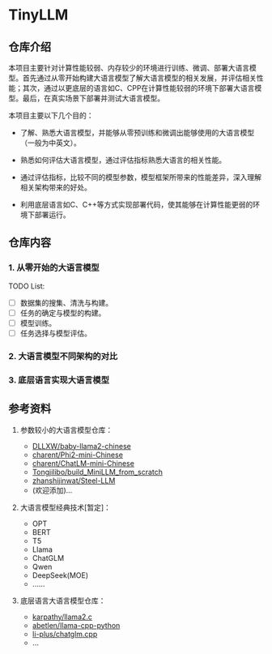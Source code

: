 # TinyLLM

## 仓库介绍
本项目主要针对计算性能较弱、内存较少的环境进行训练、微调、部署大语言模型。首先通过从零开始构建大语言模型了解大语言模型的相关发展，并评估相关性能；其次，通过以更底层的语言如C、CPP在计算性能较弱的环境下部署大语言模型。最后，在真实场景下部署并测试大语言模型。


本项目主要以下几个目的：
- 了解、熟悉大语言模型，并能够从零预训练和微调出能够使用的大语言模型（一般为中英文）。

- 熟悉如何评估大语言模型，通过评估指标熟悉大语言的相关性能。

- 通过评估指标，比较不同的模型参数，模型框架所带来的性能差异，深入理解相关架构带来的好处。

- 利用底层语言如C、C++等方式实现部署代码，使其能够在计算性能更弱的环境下部署运行。

## 仓库内容

### 1. 从零开始的大语言模型

TODO List:
- [ ] 数据集的搜集、清洗与构建。
- [ ] 任务的确定与模型的构建。
- [ ] 模型训练。
- [ ] 任务选择与模型评估。

### 2. 大语言模型不同架构的对比

### 3. 底层语言实现大语言模型



## 参考资料
1. 参数较小的大语言模型仓库：
    - [DLLXW/baby-llama2-chinese](https://github.com/DLLXW/baby-llama2-chinese)
    - [charent/Phi2-mini-Chinese](https://github.com/charent/Phi2-mini-Chinese)
    - [charent/ChatLM-mini-Chinese](https://github.com/charent/ChatLM-mini-Chinese/)
    - [Tongjilibo/build_MiniLLM_from_scratch](https://github.com/Tongjilibo/build_MiniLLM_from_scratch)
    - [zhanshijinwat/Steel-LLM](https://github.com/zhanshijinwat/Steel-LLM)
    - (欢迎添加)...

2. 大语言模型经典技术\[暂定\]：
    - OPT
    - BERT
    - T5
    - Llama
    - ChatGLM
    - Qwen
    - DeepSeek(MOE)
    - ......

3. 底层语言大语言模型仓库：
    - [karpathy/llama2.c](https://github.com/karpathy/llama2.c)
    - [abetlen/llama-cpp-python](https://github.com/abetlen/llama-cpp-python)
    - [li-plus/chatglm.cpp](https://github.com/li-plus/chatglm.cpp)
    - ...